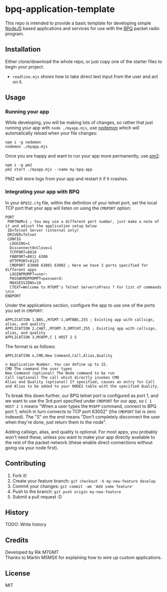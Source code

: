 # bpq-application-template

This repo is intended to provide a basic template for developing simple [NodeJS](https://nodejs.org/en) based applications and services for use with the [BPQ](https://www.cantab.net/users/john.wiseman/Documents/) packet radio program.

## Installation

Either clone/download the whole repo, or just copy one of the starter files to begin your project.

-   `readline.mjs` shows how to take direct text input from the user and act on it.

## Usage

### Running your app

While developing, you will be making lots of changes, so rather that just running your app with `node ./myapp.mjs`, use [nodemon](https://www.npmjs.com/package/nodemon) which will automatically reload when your file changes:

```
npm i -g nodemon
nodemon ./myapp.mjs
```

Once you are happy and want to run your app more permanently, use [pm2](https://www.npmjs.com/package/pm2):

```
npm i -g pm2
pm2 start ./myapp.mjs --name my-bpq-app
```

PM2 will store logs from your app and restart it if it crashes.

### Integrating your app with BPQ

In your `BPQ32.cfg` file, within the definition of your telnet port, set the local TCP port that your app will listen on using the `CMDPORT` option:

```
PORT
 PORTNUM=1 ; You may use a different port number, just make a note of it and adjust the application setup below
 ID=Telnet Server (internal only)
 DRIVER=Telnet
 CONFIG
  LOGGING=1
  DisconnectOnClose=1
  TCPPORT=8010
  FBBPORT=8011 6300
  HTTPPORT=9123
  CMDPORT 63000 63001 63002 ; Here we have 3 ports specified for different apps
  LOGINPROMPT=user:
  PASSWORDPROMPT=password:
  MAXSESSIONS=10
  CTEXT=Welcome to M7GMT's Telnet Server\nPress ? For list of commands \n\n
ENDPORT
```

Under the applications section, configure the app to use one of the ports you set in `CMDPORT`:

```
APPLICATION 1,BBS,,M7GMT-1,GMTBBS,255 ; Existing app with callsign, alias, and quality
APPLICATION 2,CHAT,,M7GMT-3,GMTCHT,255 ; Existing app with callsign, alias, and quality
APPLICATION 3,MYAPP,C 1 HOST 2 S
```

The format is as follows:

```
APPLICATION n,CMD,New Command,Call,Alias,Quality

n Application Number. You can define up to 32.
CMD The command the user types
New Command (optional) The Node command to be run
Call (optional) The call which directly invokes CMD
Alias and Quality (optional) If specified, causes an entry for Call and Alias to be added to your NODES table with the specified Quality.
```

To break this down further, our BPQ telnet port is configured as port 1, and we want to use the 3rd port specified under `CMDPORT` for our app, so `C 1 HOST 2 S` means "When a user types the `MYAPP` command, connect to BPQ port 1, which in turn connects to TCP port 63002" (the `CMDPORT` list is zero indexed). The "S" on the end means "Don't completely disconnect the user when they're done, just return them to the node".

Adding callsign, alias, and quality is optional. For most apps, you probably won't need these, unless you want to make your app directly available to the rest of the packet network (these enable direct connections without going via your node first).

## Contributing

1. Fork it!
2. Create your feature branch: `git checkout -b my-new-feature develop`
3. Commit your changes: `git commit -am 'Add some feature'`
4. Push to the branch: `git push origin my-new-feature`
5. Submit a pull request :D

## History

TODO: Write history

## Credits

Developed by Rik M7GMT  
Thanks to Martin M5MSX for explaining how to wire up custom applications.

## License

MIT
